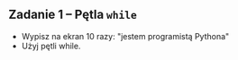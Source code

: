 ## Zadanie 1 &ndash; Pętla `while`

* Wypisz na ekran 10 razy: "jestem programistą Pythona"
* Użyj pętli while.